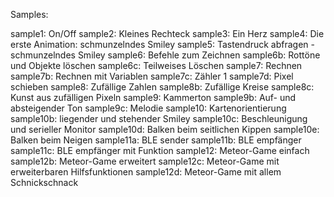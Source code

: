 Samples:

sample1:   On/Off
sample2:   Kleines Rechteck
sample3:   Ein Herz
sample4:   Die erste Animation: schmunzelndes Smiley
sample5:   Tastendruck abfragen - schmunzelndes Smiley
sample6:   Befehle zum Zeichnen
sample6b:  Rottöne und Objekte löschen
sample6c:  Teilweises Löschen
sample7:   Rechnen
sample7b:  Rechnen mit Variablen
sample7c:  Zähler 1
sample7d:  Pixel schieben
sample8:   Zufällige Zahlen
sample8b:  Zufällige Kreise
sample8c:  Kunst aus zufälligen Pixeln
sample9:   Kammerton
sample9b:  Auf- und absteigender Ton
sample9c:  Melodie
sample10:  Kartenorientierung
sample10b: liegender und stehender Smiley
sample10c: Beschleunigung und serieller Monitor
sample10d: Balken beim seitlichen Kippen
sample10e: Balken beim Neigen 
sample11a: BLE sender
sample11b: BLE empfänger
sample11c: BLE empfänger mit Funktion
sample12:  Meteor-Game einfach
sample12b: Meteor-Game erweitert
sample12c: Meteor-Game mit erweiterbaren Hilfsfunktionen
sample12d: Meteor-Game mit allem Schnickschnack
